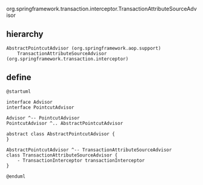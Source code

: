 org.springframework.transaction.interceptor.TransactionAttributeSourceAdvisor

## hierarchy
```
AbstractPointcutAdvisor (org.springframework.aop.support)
    TransactionAttributeSourceAdvisor (org.springframework.transaction.interceptor)
```

## define
```plantuml
@startuml

interface Advisor
interface PointcutAdvisor

Advisor ^-- PointcutAdvisor
PointcutAdvisor ^.. AbstractPointcutAdvisor

abstract class AbstractPointcutAdvisor {
}

AbstractPointcutAdvisor ^-- TransactionAttributeSourceAdvisor
class TransactionAttributeSourceAdvisor {
    - TransactionInterceptor transactionInterceptor
}

@enduml
```